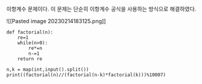 이항계수 문제이다.
이 문제는 단순히 이항계수 공식을 사용하는 방식으로 해결하였다.

![[Pasted image 20230214183125.png]]

```
def factorial(n):
    re=1
    while(n>0):
        re*=n
        n-=1
    return re

n,k = map(int,input().split())
print((factorial(n)//(factorial(n-k)*factorial(k)))%10007)
```
